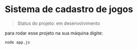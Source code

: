 # Sistema de cadastro de jogos #

> Status do projeto: em desenvolvimento

para rodar esse projeto na sua máquina digite:

```
node app.js
```
